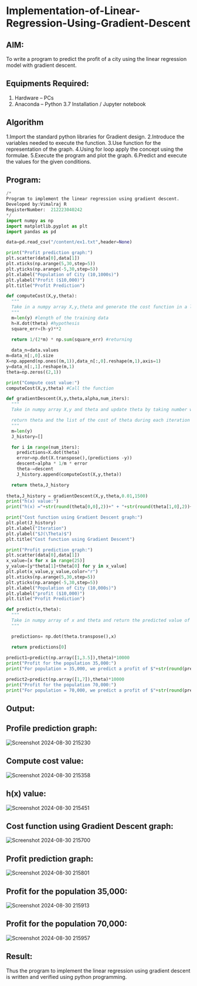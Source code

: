 # Implementation-of-Linear-Regression-Using-Gradient-Descent

## AIM:
To write a program to predict the profit of a city using the linear regression model with gradient descent.

## Equipments Required:
1. Hardware – PCs
2. Anaconda – Python 3.7 Installation / Jupyter notebook

## Algorithm
1.Import the standard python libraries for Gradient design.
2.Introduce the variables needed to execute the function.
3.Use function for the representation of the graph.
4.Using for loop apply the concept using the formulae.
5.Execute the program and plot the graph.
6.Predict and execute the values for the given conditions.

## Program:
```py
/*
Program to implement the linear regression using gradient descent.
Developed by:Vimalraj R 
RegisterNumber:  212223040242
*/
import numpy as np
import matplotlib.pyplot as plt
import pandas as pd

data=pd.read_csv("/content/ex1.txt",header=None)

print("Profit prediction graph:")
plt.scatter(data[0],data[1])
plt.xticks(np.arange(5,30,step=5))
plt.yticks(np.arange(-5,30,step=5))
plt.xlabel("Population of City (10,1000s)")
plt.ylabel("Profit ($10,000)")
plt.title("Profit Prediction")

def computeCost(X,y,theta):
  """
  Take in a numpy array X,y,theta and generate the cost function in a linear regression model
  """
  m=len(y) #length of the training data
  h=X.dot(theta) #hypothesis
  square_err=(h-y)**2

  return 1/(2*m) * np.sum(square_err) #returning
  
  data_n=data.values
m=data_n[:,0].size
X=np.append(np.ones((m,1)),data_n[:,0].reshape(m,1),axis=1)
y=data_n[:,1].reshape(m,1)
theta=np.zeros((2,1))

print("Compute cost value:")
computeCost(X,y,theta) #Call the function

def gradientDescent(X,y,theta,alpha,num_iters):
  """
  Take in numpy array X,y and theta and update theta by taking number with learning rate of alpha

  return theta and the list of the cost of theta during each iteration
  """
  m=len(y)
  J_history=[]

  for i in range(num_iters):
    predictions=X.dot(theta)
    error=np.dot(X.transpose(),(predictions -y))
    descent=alpha * 1/m * error
    theta-=descent
    J_history.append(computeCost(X,y,theta))

  return theta,J_history  
  
theta,J_history = gradientDescent(X,y,theta,0.01,1500)
print("h(x) value:")
print("h(x) ="+str(round(theta[0,0],2))+" + "+str(round(theta[1,0],2))+"x1")

print("Cost function using Gradient Descent graph:")
plt.plot(J_history)
plt.xlabel("Iteration")
plt.ylabel("$J(\Theta)$")
plt.title("Cost function using Gradient Descent")

print("Profit prediction graph:")
plt.scatter(data[0],data[1])
x_value=[x for x in range(25)]
y_value=[y*theta[1]+theta[0] for y in x_value]
plt.plot(x_value,y_value,color="r")
plt.xticks(np.arange(5,30,step=5))
plt.yticks(np.arange(-5,30,step=5))
plt.xlabel("Population of City (10,000s)")
plt.ylabel("profit ($10,000)")
plt.title("Profit Prediction")

def predict(x,theta):
  """
  Take in numpy array of x and theta and return the predicted value of y based on theta
  """

  predictions= np.dot(theta.transpose(),x)

  return predictions[0]
  
predict1=predict(np.array([1,3.5]),theta)*10000
print("Profit for the population 35,000:")
print("For population = 35,000, we predict a profit of $"+str(round(predict1,0)))

predict2=predict(np.array([1,7]),theta)*10000
print("Profit for the population 70,000:")
print("For population = 70,000, we predict a profit of $"+str(round(predict2,0)))
```

## Output:
## Profile prediction graph:
![Screenshot 2024-08-30 215230](https://github.com/user-attachments/assets/29829868-7531-4ddf-8144-8cfc6f524cf0)
## Compute cost value:
![Screenshot 2024-08-30 215358](https://github.com/user-attachments/assets/10d2b026-50ef-40d9-aa60-4c2dafac55fd)
## h(x) value:
![Screenshot 2024-08-30 215451](https://github.com/user-attachments/assets/fd674f39-2383-435e-b473-c5153db3875a)
## Cost function using Gradient Descent graph:
![Screenshot 2024-08-30 215700](https://github.com/user-attachments/assets/44761448-a130-4550-b6dc-3152514b6338)
## Profit prediction graph:
![Screenshot 2024-08-30 215801](https://github.com/user-attachments/assets/5c618ac7-da27-4390-9f1e-3e1b9368e2ba)
## Profit for the population 35,000:
![Screenshot 2024-08-30 215913](https://github.com/user-attachments/assets/5b1d3726-7643-4afc-a1e3-c9b5ec995f81)
## Profit for the population 70,000:
![Screenshot 2024-08-30 215957](https://github.com/user-attachments/assets/51b21f6a-92f4-444e-a4b9-6f3068a2029f)





## Result:
Thus the program to implement the linear regression using gradient descent is written and verified using python programming.
